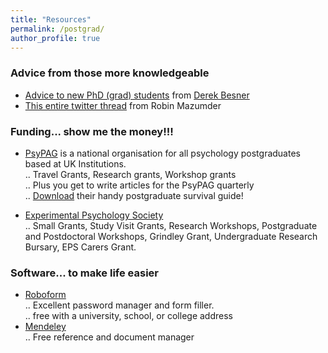 ```yaml
---
title: "Resources"
permalink: /postgrad/
author_profile: true
---
```



### Advice from those more knowledgeable
* [Advice to new PhD (grad) students](https://brittlab.uwaterloo.ca/2018/01/20/Grad-Student-Advice/) from [Derek Besner](https://uwaterloo.ca/psychology/people-profiles/derek-besner)
* [This entire twitter thread](https://twitter.com/RobinMazumder/status/953397393604665344) from Robin Mazumder

### Funding... show me the money!!!  
* [PsyPAG](http://www.psypag.co.uk/) is a national organisation for all psychology postgraduates based at UK Institutions.  
.. Travel Grants, Research grants, Workshop grants  
.. Plus you get to write articles for the PsyPAG quarterly  
.. [Download](http://www.psypag.co.uk/wp-content/uploads/2015/09/30th-Anniversary-Book.pdf) their handy postgraduate survival guide!

* [Experimental Psychology Society](https://eps.ac.uk/)  
.. Small Grants, Study Visit Grants, Research Workshops, Postgraduate and Postdoctoral Workshops, Grindley Grant, Undergraduate Research Bursary, EPS Carers Grant.  



### Software... to make life easier  
* [Roboform](https://www.roboform.com/promotions/college)  
.. Excellent password manager and form filler.  
.. free with a university, school, or college address  
* [Mendeley](https://www.mendeley.com)  
.. Free reference and document manager

